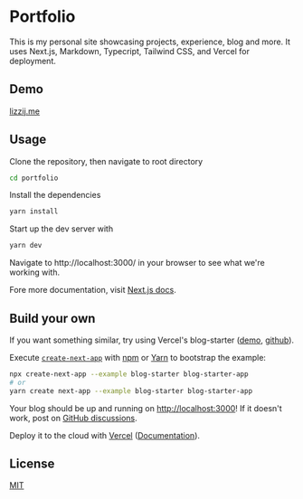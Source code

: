 # Portfolio

This is my personal site showcasing projects, experience, blog and more. It uses Next.js, Markdown, Typecript, Tailwind CSS, and Vercel for deployment.

## Demo

[lizzij.me](https://lizzij.me/)

## Usage

Clone the repository, then navigate to root directory

```bash
cd portfolio
```

Install the dependencies

```bash
yarn install
```

Start up the dev server with

```bash
yarn dev
```

Navigate to http://localhost:3000/ in your browser to see what we're working with.

Fore more documentation, visit [Next.js docs](https://nextjs.org/docs/getting-started).

## Build your own

If you want something similar, try using Vercel's blog-starter ([demo](https://next-blog-starter.now.sh/), [github](https://github.com/vercel/next.js/tree/canary/examples/blog-starter)).

Execute [`create-next-app`](https://github.com/vercel/next.js/tree/canary/packages/create-next-app) with [npm](https://docs.npmjs.com/cli/init) or [Yarn](https://yarnpkg.com/lang/en/docs/cli/create/) to bootstrap the example:

```bash
npx create-next-app --example blog-starter blog-starter-app
# or
yarn create next-app --example blog-starter blog-starter-app
```

Your blog should be up and running on [http://localhost:3000](http://localhost:3000)! If it doesn't work, post on [GitHub discussions](https://github.com/vercel/next.js/discussions).

Deploy it to the cloud with [Vercel](https://vercel.com/import?filter=next.js&utm_source=github&utm_medium=readme&utm_campaign=next-example) ([Documentation](https://nextjs.org/docs/deployment)).

## License

[MIT](https://choosealicense.com/licenses/mit/)
